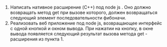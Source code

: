  1. Написать нативное расширение (C++)  под node js . Оно должно возвращать метод get при вызове которого, должен возвращаться следующий элемент последовательности фибоначи.
 2. Реализовать веб приложение под node js, возвращающее интерфейс с одной кнопкой и окном вывода. При нажатии на кнопку, в окне вывода появляется следующий результат вызова метода get - расширения из пункта 1.
